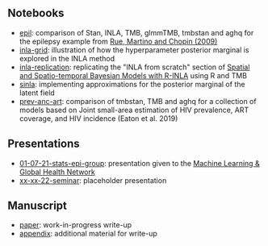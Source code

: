 ## Notebooks

* [epil](https://athowes.github.io/elgm-inf/epil.html): comparison of Stan, INLA, TMB, glmmTMB, tmbstan and aghq for the epilepsy example from [Rue, Martino and Chopin (2009)](https://rss.onlinelibrary.wiley.com/doi/10.1111/j.1467-9868.2008.00700.x)
* [inla-grid](https://athowes.github.io/elgm-inf/inla-grid.html): illustration of how the hyperparameter posterior marginal is explored in the INLA method
* [inla-replication](https://athowes.github.io/elgm-inf/inla-replication.html): replicating the "INLA from scratch" section of [Spatial and Spatio-temporal Bayesian Models with R-INLA](https://onlinelibrary.wiley.com/doi/book/10.1002/9781118950203) using R and TMB
* [sinla](https://athowes.github.io/elgm-inf/sinla.html): implementing approximations for the posterior marginal of the latent field
* [prev-anc-art](https://athowes.github.io/elgm-inf/prev-anc-art.html): comparison of tmbstan, TMB and aghq for a collection of models based on Joint small-area estimation of HIV prevalence, ART coverage, and HIV incidence (Eaton et al. 2019)

## Presentations

* [01-07-21-stats-epi-group](https://athowes.github.io/elgm-inf/01-07-21-stats-epi-group.pdf): presentation given to the [Machine Learning & Global Health Network](https://mlgh.net/)
* [xx-xx-22-seminar](https://athowes.github.io/elgm-inf/xx-xx-22-seminar.pdf): placeholder presentation

## Manuscript

* [paper](https://athowes.github.io/elgm-inf/paper.pdf): work-in-progress write-up
* [appendix](https://athowes.github.io/elgm-inf/appendix.pdf): additional material for write-up
